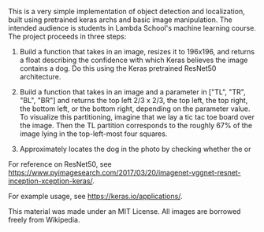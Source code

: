 This is a very simple implementation of object detection and localization, built using pretrained keras archs and basic image manipulation. The intended audience is students in Lambda School's machine learning course. The project proceeds in three steps:

1. Build a function that takes in an image, resizes it to 196x196, and returns a float describing the confidence with which Keras believes the image contains a dog. Do this using the Keras pretrained ResNet50 architecture.

2. Build a function that takes in an image and a parameter in ["TL", "TR", "BL", "BR"] and returns the top left 2/3 x 2/3, the top left, the top right, the bottom left, or the bottom right, depending on the parameter value. To visualize this partitioning, imagine that we lay a tic tac toe board over the image. Then the TL partition corresponds to the roughly 67% of the image lying in the top-left-most four squares.

3. Approximately locates the dog in the photo by checking whether the or


For reference on ResNet50, see https://www.pyimagesearch.com/2017/03/20/imagenet-vggnet-resnet-inception-xception-keras/. 

For example usage, see https://keras.io/applications/.

This material was made under an MIT License. All images are borrowed freely from Wikipedia.